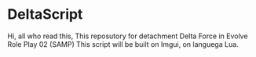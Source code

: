 # DeltaScript
Hi, all who read this,
This reposutory for detachment Delta Force in Evolve Role Play 02 (SAMP)
This script will be built on Imgui, on languega Lua.
